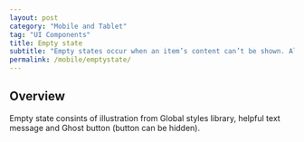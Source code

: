 ```yaml
---
layout: post
category: "Mobile and Tablet"
tag: "UI Components"
title: Empty state
subtitle: "Empty states occur when an item’s content can’t be shown. Although these states aren’t typical, they should be designed to prevent confusion."
permalink: /mobile/emptystate/
---
```


## Overview
Empty state consints of illustration from Global styles library, helpful text message and Ghost button (button can be hidden).
